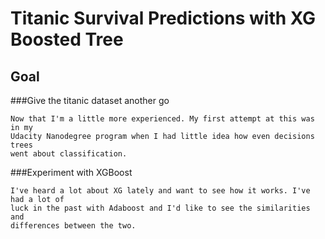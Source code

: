 # Titanic Survival Predictions with XG Boosted Tree

## Goal


###Give the titanic dataset another go 
```
Now that I'm a little more experienced. My first attempt at this was in my 
Udacity Nanodegree program when I had little idea how even decisions trees 
went about classification.

```
###Experiment with XGBoost
```
I've heard a lot about XG lately and want to see how it works. I've had a lot of 
luck in the past with Adaboost and I'd like to see the similarities and
differences between the two.
```

